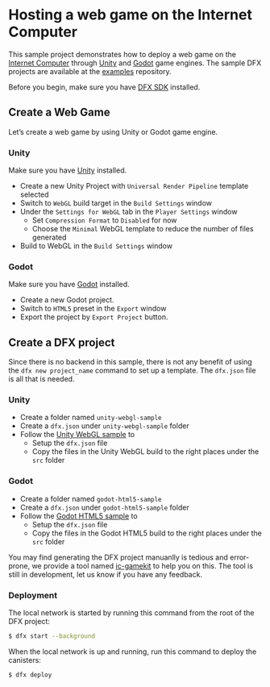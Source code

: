 # Hosting a web game on the Internet Computer

This sample project demonstrates how to deploy a web game on the [Internet Computer](https://github.com/dfinity/ic) through [Unity](https://unity.com/) and [Godot](https://godotengine.org/) game engines. The sample DFX projects are available at the [examples](https://github.com/dfinity/examples/tree/master/hosting) repository.

Before you begin, make sure you have [DFX SDK](https://smartcontracts.org/docs/quickstart/local-quickstart.html#download-and-install) installed.

## Create a Web Game

Let’s create a web game by using Unity or Godot game engine.

### Unity
Make sure you have [Unity](https://unity.com/download) installed.
- Create a new Unity Project with `Universal Render Pipeline` template selected
- Switch to `WebGL` build target in the `Build Settings` window
- Under the `Settings for WebGL` tab in the `Player Settings` window
  - Set `Compression Format` to `Disabled` for now
  - Choose the `Minimal` WebGL template to reduce the number of files generated
- Build to WebGL in the `Build Settings` window

### Godot
Make sure you have [Godot](https://godotengine.org/download) installed.
- Create a new Godot project.
- Switch to `HTML5` preset in the `Export` window
- Export the project by `Export Project` button.

## Create a DFX project
Since there is no backend in this sample, there is not any benefit of using the `dfx new project_name` command to set up a template. The `dfx.json` file is all that is needed.

### Unity
- Create a folder named `unity-webgl-sample`
- Create a `dfx.json` under `unity-webgl-sample` folder
- Follow the [Unity WebGL sample](https://github.com/dfinity/examples/tree/master/hosting/unity-webgl-template) to  
    - Setup the `dfx.json` file
    - Copy the files in the Unity WebGL build to the right places under the `src` folder

### Godot
- Create a folder named `godot-html5-sample`
- Create a `dfx.json` under `godot-html5-sample` folder
- Follow the [Godot HTML5 sample](https://github.com/dfinity/examples/tree/master/hosting/godot-html5-template) to  
    - Setup the `dfx.json` file
    - Copy the files in the Godot HTML5 build to the right places under the `src` folder

You may find generating the DFX project manuanlly is tedious and error-prone, we provide a tool named [ic-gamekit](https://github.com/dfinity/ic-gamekit) to help you on this. The tool is still in development, let us know if you have any feedback.

### Deployment
The local network is started by running this command from the root of the DFX project:

```bash
$ dfx start --background
```

When the local network is up and running, run this command to deploy the canisters:

```bash
$ dfx deploy
```
